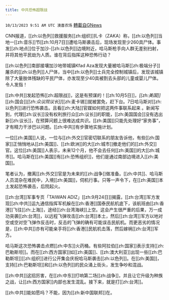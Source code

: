 ```yaml
---
title: 中共恐怖超限战
---
```

`10/13/2023 9:51 AM UTC 澳喜农场` [轉載自GNews](https://gnews.org/articles/1828300)

         

CNN报道，[[zh:以色列]]救援服务[[zh:组织]]扎卡（ZAKA）称，[[zh:以色列]]当地一[[zh:音乐]]节[[zh:10月7日]]遭哈马斯袭击后，现场发现至少260具尸体。事发[[zh:地点]]位于加沙\-[[zh:以色列]]边境附近，哈马斯枪手向人群无差别扫射，并将其他平民劫为人质。谁在背后指挥这种恐怖行动？

[[zh:以色列]]南部接壤加沙地带城镇Kfad Aza发现大量被哈马斯[[zh:极端分子]]屠杀的[[zh:以色列]]人尸体，当中[[zh:以色列]]士兵完全控制城镇后，发现该城镇除了大量肢体残缺的平民尸体，亦发现至少40具被割去头部的儿童或婴儿尸体。令人发指！

[[zh:中共]]发起恐怖[[zh:超限战]]，这是有预谋的！[[zh:10月5日]]，_[[zh:美国]]_[[zh:国会]]_[[zh:众议院议长]]_[[zh:麦卡锡]]就被罢免，赶下台。7日哈马斯对[[zh:以色列]]进行恐怖袭击。且看[[zh:大陆]]官媒如何把这两件事联系起来 。新闻写到，代理[[zh:议长]]没有权利旅行众[[zh:议长]]的职能，[[zh:美国国会]]没有选出新[[zh:议长]]，在预算问题上很难达成共识。[[zh:美国]]只能先处理好“家务事”， 才有精力干涉巴以问题。[[zh:中共]]有步骤地实施计划。

一位[[zh:美国]]人说，一位与[[zh:外交]]官密切联系的朋友告诉他，有些[[zh:国家]]正悄悄地从[[zh:美国]]、[[zh:欧洲]]的大[[zh:城市]]撤走他们的[[zh:外交]]官。这位[[zh:美国]]人表示，未来12个月，他不会去任何[[zh:美国]]的大[[zh:城市]]。哈马斯在[[zh:美国]]有[[zh:恐怖组织]]，他们是通过南部边境进入[[zh:美国]]。

笔者认为，撤离[[zh:外交]]官是为未来的[[zh:战争]]做准备。[[zh:中共]]、哈马斯人员混杂在难民中，入境[[zh:美国]]，伺机行事。只等一声令下，在[[zh:美国]]本土发起恐怖袭击，后院起火。

[[zh:台湾]]军事专页「TAIWAN ADIZ」[[zh:9月24日]]揭露，[[zh:台湾]]军方发现[[zh:中共]]运九通信指挥军机躲在[[zh:香港]]国泰民航机底下，该航班由[[zh:香港]]飞往[[zh:上海]]，途经[[zh:台湾海峡]]上空。这会产生很严重的后果，万一成功突袭[[zh:台湾]]，以远程飞弹攻击[[zh:台湾]]本土，然后[[zh:台湾]]军方以地对空或空对空飞弹作反击时，反击的飞弹的确有可能误击民航机。而更恶劣的情况是，[[zh:中共]]亦有可能亲手将[[zh:香港]]民航机击落，然后嫁祸[[zh:台湾]]军方。

哈马斯这次恐怖袭击点燃[[zh:中东]]火药桶。有些阿拉伯[[zh:国家]]表示支持[[zh:巴勒斯坦]]。而在[[zh:西方国家]]如[[zh:美国]]、[[zh:澳大利亚]]出现一些[[zh:巴勒斯坦]][[zh:组织]]进行公开集会庆祝哈马斯袭击[[zh:以色列]]。在[[zh:美国]]，支持[[zh:巴勒斯坦]]和[[zh:以色列]]的民众涌上街头，发生争吵和混战。

[[zh:中共]]这招厉害，在[[zh:中东]]打响第二场[[zh:战争]]，并且让它升级为种族之战，让[[zh:西方国家]]内部也发生混乱。接下来，就是打[[zh:台湾]]。

[[zh:中共]]能如愿吗？不能，因为[[zh:新中国联邦]]在。
